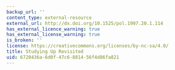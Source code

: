 ```yaml
---
backup_url: ''
content_type: external-resource
external_url: http://dx.doi.org/10.1525/pol.1997.20.1.114
has_external_licence_warning: true
has_external_license_warning: true
is_broken: ''
license: https://creativecommons.org/licenses/by-nc-sa/4.0/
title: Studying Up Revisited
uid: 6720436a-6d0f-47c6-8814-56f4d86fa821
---
```

